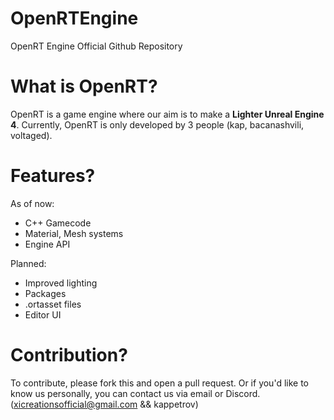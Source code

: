 # OpenRTEngine
OpenRT Engine Official Github Repository

# What is OpenRT?
OpenRT is a game engine where our aim is to make a **Lighter Unreal Engine 4**. Currently, OpenRT is only developed by 3 people (kap, bacanashvili, voltaged).

# Features?
As of now:
- C++ Gamecode
- Material, Mesh systems
- Engine API
  
Planned:
- Improved lighting
- Packages
- .ortasset files
- Editor UI

# Contribution?
To contribute, please fork this and open a pull request. Or if you'd like to know us personally, you can contact us via email or Discord. (xicreationsofficial@gmail.com && kappetrov)
